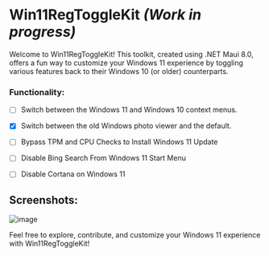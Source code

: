 # Win11RegToggleKit <i>(Work in progress)</i>

Welcome to Win11RegToggleKit! This toolkit, created using .NET Maui 8.0, offers a fun way to customize your Windows 11 experience by toggling various features back to their Windows 10 (or older) counterparts.

### Functionality:
- [ ] Switch between the Windows 11 and Windows 10 context menus.
- [x] Switch between the old Windows photo viewer and the default.
- [ ] Bypass TPM and CPU Checks to Install Windows 11 Update
- [ ] Disable Bing Search From Windows 11 Start Menu
- [ ] Disable Cortana on Windows 11


## Screenshots:
![image](https://github.com/CCianfloneDev/Win11RegToggleKit/assets/24930067/9a82db65-b36a-48fd-98f3-3999249a1934)

Feel free to explore, contribute, and customize your Windows 11 experience with Win11RegToggleKit!
